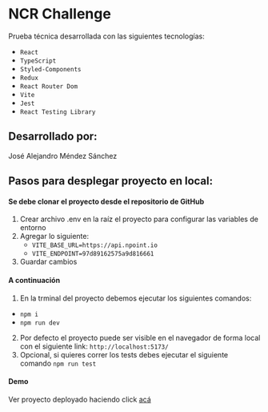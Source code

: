 # NCR Challenge

Prueba técnica desarrollada con las siguientes tecnologías:

- `React`
- `TypeScript`
- `Styled-Components`
- `Redux`
- `React Router Dom`
- `Vite`
- `Jest`
- `React Testing Library`

## Desarrollado por:

José Alejandro Méndez Sánchez

## Pasos para desplegar proyecto en local:

#### Se debe clonar el proyecto desde el repositorio de GitHub

1. Crear archivo .env en la raíz el proyecto para configurar las variables de entorno
2. Agregar lo siguiente:
   - `VITE_BASE_URL=https://api.npoint.io`
   - `VITE_ENDPOINT=97d89162575a9d816661`
3. Guardar cambios

#### A continuación

1. En la trminal del proyecto debemos ejecutar los siguientes comandos:

- `npm i`
- `npm run dev`

2. Por defecto el proyecto puede ser visible en el navegador de forma local con el siguiente link: `http://localhost:5173/`
3. Opcional, si quieres correr los tests debes ejecutar el siguiente comando `npm run test`

#### Demo

Ver proyecto deployado haciendo click [acá](https://ncr-challenge.vercel.app)
